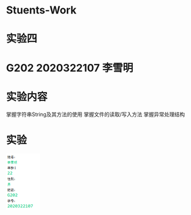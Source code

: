 # Stuents-Work
# 实验四
# G202 2020322107 李雪明
# 实验内容
 
  掌握字符串String及其方法的使用
  掌握文件的读取/写入方法
  掌握异常处理结构
# 实验  
![](https://github.com/2020322107LXM/Stuents-Work/blob/main/%E6%88%AA%E5%9B%BE1607434904.png)
